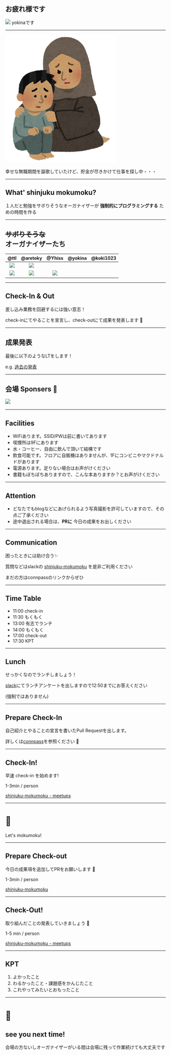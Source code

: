 ## お疲れ様です

![](https://avatars0.githubusercontent.com/u/4452841?s=100&v=4)
yokinaです

---

![](https://raw.githubusercontent.com/kaeruko/shinjuku-mokumoku/pitchtest/assets/images/nanmin.png)

幸せな無職期間を謳歌していたけど、貯金が尽きかけて仕事を探し中・・・

---

## What' shinjuku mokumoku?

１人だと勉強をサボりそうなオーガナイザーが **強制的にプログラミングする** ための時間を作る

---

## ~~サボりそうな~~<br>オーガナイザーたち

@ttl | @aretoky | @Yhiss | @yokina | @koki1023
:---: | :---: | :---: | :---: | :---:
![](https://avatars3.githubusercontent.com/u/1057490?s=100&v=4) | ![](https://avatars3.githubusercontent.com/u/4887965?s=100&v=4)  |
 ![](https://avatars2.githubusercontent.com/u/39427270?s=100&v=4) | ![](https://avatars0.githubusercontent.com/u/4452841?s=100&v=4) | ![](https://avatars1.githubusercontent.com/u/28473371?s=100&v=4)

---

## Check-In & Out

差し込み業務を回避するには強い意志！

check-inにてやることを宣言し、check-outにて成果を発表します 💪

---

## 成果発表

最後に以下のようなLTをします！

e.g. [過去の発表](https://gitpitch.com/koki1023/2018-08-25_mokumoku)

---

## 会場 Sponsers 👏

![](/assets/images/sponsers/repro-logo-colored.png)

---

## Facilities

- WiFiあります。SSID/PWは前に書いてあります
- 喫煙所は9Fにあります
- 水・コーヒー、自由に飲んで頂いて結構です
- 飲食可能です。フロアに自販機はありませんが、1Fにコンビニやマクドナルドがあります
- 電源あります。足りない場合はお声がけください
- 書籍もぼちぼちありますので、こんな本ありますか？とお声がけください

---

## Attention

- どなたでもblogなどにあげられるよう写真撮影を許可していますので、その点ご了承ください
- 途中退出される場合は、**PRに** 今日の成果をお出しください

---

## Communication

困ったときには助け合う✨

質問などはslackの [shinjuku-mokumoku](https://shinjuku-mokumoku.slack.com/) を是非ご利用ください

まだの方はconnpassのリンクからぜひ

---

## Time Table

- 11:00 check-in
- 11:30 もくもく
- 13:00 有志でランチ
- 14:00 もくもく
- 17:00 check-out
- 17:30 KPT

---

## Lunch

せっかくなのでランチしましょう！

[slack](https://shinjuku-mokumoku.slack.com/)にてランチアンケートを出しますので12:50までにお答えください

(強制ではありません)

---

## Prepare Check-In

自己紹介とやることの宣言を書いたPull Requestを出します。

詳しくは[connpass](https://shinjuku-moku.connpass.com)を参照ください 🙏

---

## Check-In!

早速 check-in を始めます!

1-3min / person

[shinjuku-mokumoku - meetups](https://github.com/shinjuku-mokumoku/shinjuku-mokumoku/blob/master/meetups)

---

# 💪

Let's mokumoku!

---

## Prepare Check-out

今日の成果項を追加してPRをお願いします 🎉

1-3min / person

[shinjuku-mokumoku](https://github.com/shinjuku-mokumoku/shinjuku-mokumoku)

---

## Check-Out!

取り組んだことの発表していきましょう 👏

1-5 min / person

[shinjuku-mokumoku - meetups](https://github.com/shinjuku-mokumoku/shinjuku-mokumoku/blob/master/meetups)

---

## KPT

1. よかったこと
1. わるかったこと・課題感をかんじたこと
1. これやってみたいとおもったこと

---

# 👋

## see you next time!

会場の方ないしオーガナイザーがいる間は会場に残って作業続けても大丈夫です

